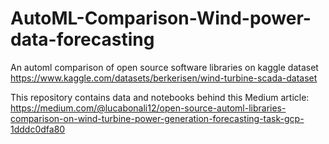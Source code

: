 # AutoML-Comparison-Wind-power-data-forecasting
An automl comparison of open source software libraries on kaggle dataset https://www.kaggle.com/datasets/berkerisen/wind-turbine-scada-dataset

This repository contains data and notebooks behind this Medium article: https://medium.com/@lucabonali12/open-source-automl-libraries-comparison-on-wind-turbine-power-generation-forecasting-task-gcp-1dddc0dfa80
